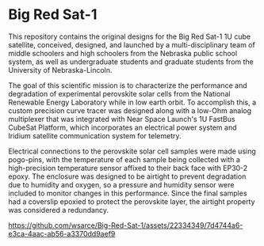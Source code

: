# Big Red Sat-1

This repository contains the original designs for the Big Red Sat-1 1U cube satellite, conceived, designed, and launched by a multi-disciplinary team of middle schoolers and high schoolers from the Nebraska public school system, as well as undergraduate students and graduate students from the University of Nebraska-Lincoln.  

The goal of this scientific mission is to characterize the performance and degradation of experimental perovskite solar cells from the National Renewable Energy Laboratory while in low earth orbit.  To accomplish this, a custom precision curve tracer was designed along with a low-Ohm analog multiplexer that was integrated with Near Space Launch's 1U FastBus CubeSat Platform, which incorporates an electrical power system and Iridium satellite communication system for telemetry.  

Electrical connections to the perovskite solar cell samples were made using pogo-pins, with the temperature of each sample being collected with a high-precision temperature sensor affixed to their back face with EP30-2 epoxy.  The enclosure was designed to be airtight to prevent degradation due to humidity and oxygen, so a pressure and humidity sensor were included to monitor changes in this performance.  Since the final samples had a coverslip epoxied to protect the perovskite layer, the airtight property was considered a redundancy.

https://github.com/wsarce/Big-Red-Sat-1/assets/22334349/7d4744a6-e3ca-4aac-ab56-a3370dd9aef9

